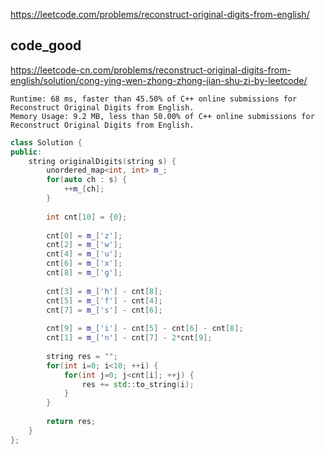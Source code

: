 
https://leetcode.com/problems/reconstruct-original-digits-from-english/  


## code_good

https://leetcode-cn.com/problems/reconstruct-original-digits-from-english/solution/cong-ying-wen-zhong-zhong-jian-shu-zi-by-leetcode/

```
Runtime: 68 ms, faster than 45.50% of C++ online submissions for Reconstruct Original Digits from English.
Memory Usage: 9.2 MB, less than 50.00% of C++ online submissions for Reconstruct Original Digits from English.
```

```cpp
class Solution {
public:
    string originalDigits(string s) {
        unordered_map<int, int> m_;
        for(auto ch : s) {
            ++m_[ch];
        }
        
        int cnt[10] = {0};
        
        cnt[0] = m_['z'];
        cnt[2] = m_['w'];
        cnt[4] = m_['u'];
        cnt[6] = m_['x'];
        cnt[8] = m_['g'];
        
        cnt[3] = m_['h'] - cnt[8];
        cnt[5] = m_['f'] - cnt[4];
        cnt[7] = m_['s'] - cnt[6];
        
        cnt[9] = m_['i'] - cnt[5] - cnt[6] - cnt[8];
        cnt[1] = m_['n'] - cnt[7] - 2*cnt[9];
        
        string res = "";
        for(int i=0; i<10; ++i) {
            for(int j=0; j<cnt[i]; ++j) {
                res += std::to_string(i);
            }
        }
        
        return res;
    }
};
```

